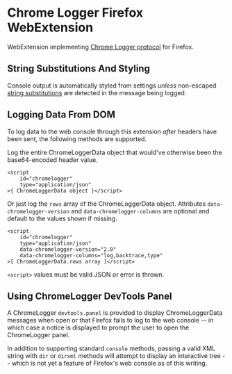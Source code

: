 # Chrome Logger Firefox WebExtension

WebExtension implementing [Chrome Logger protocol](https://craig.is/writing/chrome-logger/techspecs) for Firefox.

## String Substitutions And Styling

Console output is automatically styled from settings *unless* non-escaped [string substitutions](https://developer.mozilla.org/en-US/docs/Web/API/console#Outputting_text_to_the_console) are detected in the message being logged.

## Logging Data From DOM

To log data to the web console through this extension *after* headers have been sent, the following methods are supported.

Log the entire ChromeLoggerData object that would've otherwise been the base64-encoded header value.

	<script 
		id="chromelogger" 
		type="application/json"
	>{ ChromeLoggerData object }</script>	

Or just log the `rows` array of the ChromeLoggerData object. Attributes `data-chromelogger-version` and `data-chromelogger-columns` are optional and default to the values shown if missing.

	<script 
		id="chromelogger" 
		type="application/json" 
		data-chromelogger-version="2.0" 
		data-chromelogger-columns="log,backtrace,type"
	>[ ChromeLoggerData.rows array ]</script>

`<script>` values must be valid JSON or error is thrown.

## Using ChromeLogger DevTools Panel

A ChromeLogger `devtools.panel` is provided to display ChromeLoggerData messages when open or that Firefox fails to log to the web console -- in which case a notice is displayed to prompt the user to open the ChromeLogger panel.

In addition to supporting standard `console` methods, passing a valid XML string with `dir` or `dirxml` methods will attempt to display an interactive tree -- which is not yet a feature of Firefox's web console as of this writing.